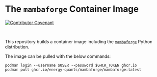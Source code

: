 
# The `mambaforge` Container Image

[![Contributor Covenant](https://img.shields.io/badge/Contributor%20Covenant-2.1-4baaaa.svg)](https://github.com/energy-quants/.github/blob/main/CODE_OF_CONDUCT.md)

<br>

This repository builds a container image including the
[`mambaforge`](https://github.com/conda-forge/miniforge)
Python distribution.

The image can be pulled with the below commands:
```
podman login --username $USER --password $GHCR_TOKEN ghcr.io
podman pull ghcr.io/energy-quants/mambaforge/mambaforge:latest
```
